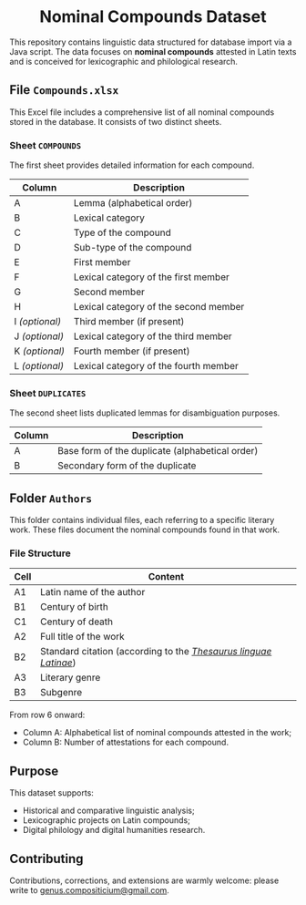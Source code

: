 <div align="center">

# Nominal Compounds Dataset

</div>

This repository contains linguistic data structured for database import via a Java script.
The data focuses on **nominal compounds** attested in Latin texts and is conceived for lexicographic and philological research.

## File `Compounds.xlsx`

This Excel file includes a comprehensive list of all nominal compounds stored in the database.
It consists of two distinct sheets.

### Sheet `COMPOUNDS`

The first sheet provides detailed information for each compound.

| **Column**     | **Description**                       |
|----------------|---------------------------------------|
| A              | Lemma (alphabetical order)            |
| B              | Lexical category                      |
| C              | Type of the compound                  |
| D              | Sub-type of the compound              |
| E              | First member                          |
| F              | Lexical category of the first member  |
| G              | Second member                         |
| H              | Lexical category of the second member |
| I *(optional)* | Third member (if present)             |
| J *(optional)* | Lexical category of the third member  |
| K *(optional)* | Fourth member (if present)            |
| L *(optional)* | Lexical category of the fourth member |

### Sheet `DUPLICATES`

The second sheet lists duplicated lemmas for disambiguation purposes.

| **Column** | **Description**                                 |
|------------|-------------------------------------------------|
| A          | Base form of the duplicate (alphabetical order) |
| B          | Secondary form of the duplicate                 |

## Folder `Authors`

This folder contains individual files, each referring to a specific literary work.
These files document the nominal compounds found in that work.

### File Structure

| **Cell** | **Content**                                 |
|----------|---------------------------------------------|
| A1       | Latin name of the author                    |
| B1       | Century of birth                            |
| C1       | Century of death                            |
| A2       | Full title of the work                      |
| B2       | Standard citation (according to the [*Thesaurus linguae Latinae*](https://thesaurus.badw.de/en/tll-digital/index/a.html)) |
| A3       | Literary genre                              |
| B3       | Subgenre                                    |

From row 6 onward:

* Column A: Alphabetical list of nominal compounds attested in the work;
* Column B: Number of attestations for each compound.

## Purpose

This dataset supports:

* Historical and comparative linguistic analysis;
* Lexicographic projects on Latin compounds;
* Digital philology and digital humanities research.

## Contributing

Contributions, corrections, and extensions are warmly welcome: please write to <genus.compositicium@gmail.com>.
